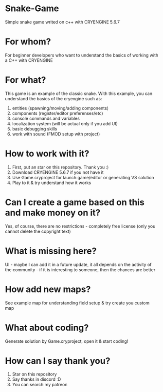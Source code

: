 # Snake-Game
Simple snake game writed on c++ with CRYENGINE 5.6.7

# For whom?
For beginner developers who want to understand the basics of working with a C++ with CRYENGINE

# For what?
This game is an example of the classic snake. With this example, you can understand the basics of the cryengine such as:
1) entities (spawning/moving/adding components)
2) components (register/editor preferenses/etc)
3) console commands and variables
4) localization system (will be actual only if you add UI)
5) basic debugging skills
6) work with sound (FMOD setup with project)

# How to work with it?
1) First, put an star on this repository. Thank you :)
2) Download CRYENGINE 5.6.7 if you not have it
3) Use Game.cryproject for launch game/editor or generating VS solution
4) Play to it & try understand how it works 

# Can I create a game based on this and make money on it?
Yes, of course, there are no restrictions - completely free license (only you cannot delete the copyright text)

# What is missing here?
UI - maybe I can add it in a future update, it all depends on the activity of the community - if it is interesting to someone, then the chances are better

# How add new maps?
See example map for understanding field setup & try create you custom map

# What about coding?
Generate solution by Game.cryproject, open it & start coding!

# How can I say thank you?
1) Star on this repository
2) Say thanks in discord :D
3) You can search my patreon
